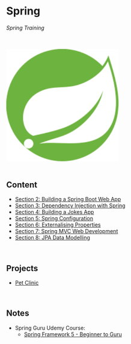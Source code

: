 # Spring
*Spring Training*

<br>
<br>

<img src="./resources/spring-icon.svg" alt="Spring Logo" width=300>

<br>
<br>

## Content
* [Section 2: Building a Spring Boot Web App](./content/02-build-spring-boot-app)
* [Section 3: Dependency Injection with Spring](./content/03-dependency-injection)
* [Section 4: Building a Jokes App](./content/04-build-jokes-app)
* [Section 5: Spring Configuration](./content/05-spring-configuration)
* [Section 6: Externalising Properties](./content/06-externalising-properties)
* [Section 7: Spring MVC Web Development](./content/07-spring-mvc-web-dev)
* [Section 8: JPA Data Modelling](./content/08-jpa-data-modelling)

<br>

## Projects
* [Pet Clinic](./content/projects/pet-clinic)

<br>

## Notes
* Spring Guru Udemy Course: 
    * [Spring Framework 5 - Beginner to Guru](https://www.udemy.com/course/spring-framework-5-beginner-to-guru/)
